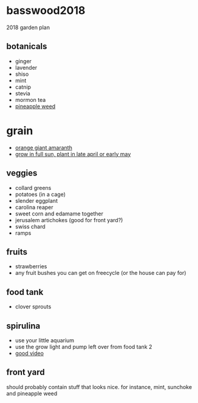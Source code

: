 # basswood2018
2018 garden plan

## botanicals
* ginger
* lavender
* shiso
* mint
* catnip
* stevia
* mormon tea
* [pineapple weed](https://growitcookitcanit.com/2011/04/12/forage-it-pineapple-weed-tea/)

# grain
* [orange giant amaranth](https://www.rareseeds.com/orange-giant/)
* [grow in full sun, plant in late april or early may](https://www.saltspringseeds.com/pages/growing-amaranth-and-quinoa-dans-scoop)

## veggies
* collard greens
* potatoes (in a cage)
* slender eggplant
* carolina reaper
* sweet corn and edamame together
* jerusalem artichokes (good for front yard?)
* swiss chard
* ramps

## fruits
* strawberries
* any fruit bushes you can get on freecycle (or the house can pay for)

## food tank
* clover sprouts

## spirulina
* use your little aquarium
* use the grow light and pump left over from food tank 2
* [good video](https://www.youtube.com/watch?v=ymWuUM2elcg)

## front yard
should probably contain stuff that looks nice.  for instance, mint, sunchoke and pineapple weed
